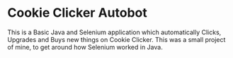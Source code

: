 # Cookie Clicker Autobot

This is a Basic Java and Selenium application which automatically Clicks, Upgrades and Buys new things on Cookie Clicker. 
This was a small project of mine, to get around how Selenium worked in Java.
